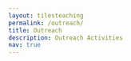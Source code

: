 ```yaml
---
layout: tilesteaching
permalink: /outreach/
title: Outreach
description: Outreach Activities
nav: true
---
```

